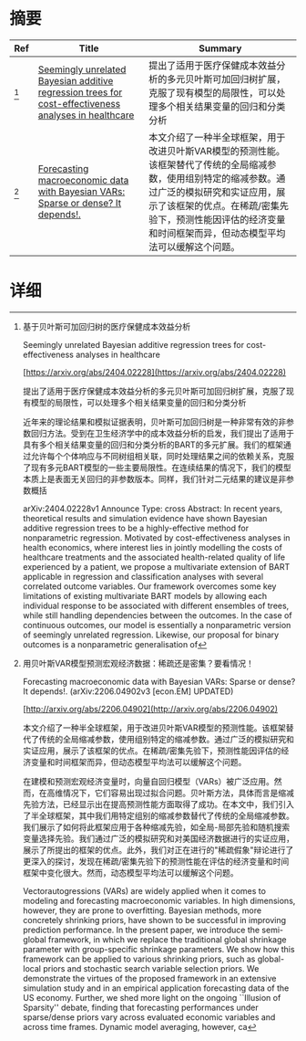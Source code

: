# 摘要

| Ref | Title | Summary |
| --- | --- | --- |
| [^1] | [Seemingly unrelated Bayesian additive regression trees for cost-effectiveness analyses in healthcare](https://arxiv.org/abs/2404.02228) | 提出了适用于医疗保健成本效益分析的多元贝叶斯可加回归树扩展，克服了现有模型的局限性，可以处理多个相关结果变量的回归和分类分析 |
| [^2] | [Forecasting macroeconomic data with Bayesian VARs: Sparse or dense? It depends!.](http://arxiv.org/abs/2206.04902) | 本文介绍了一种半全球框架，用于改进贝叶斯VAR模型的预测性能。该框架替代了传统的全局缩减参数，使用组别特定的缩减参数。通过广泛的模拟研究和实证应用，展示了该框架的优点。在稀疏/密集先验下，预测性能因评估的经济变量和时间框架而异，但动态模型平均法可以缓解这个问题。 |

# 详细

[^1]: 基于贝叶斯可加回归树的医疗保健成本效益分析

    Seemingly unrelated Bayesian additive regression trees for cost-effectiveness analyses in healthcare

    [https://arxiv.org/abs/2404.02228](https://arxiv.org/abs/2404.02228)

    提出了适用于医疗保健成本效益分析的多元贝叶斯可加回归树扩展，克服了现有模型的局限性，可以处理多个相关结果变量的回归和分类分析

    

    近年来的理论结果和模拟证据表明，贝叶斯可加回归树是一种非常有效的非参数回归方法。受到在卫生经济学中的成本效益分析的启发，我们提出了适用于具有多个相关结果变量的回归和分类分析的BART的多元扩展。我们的框架通过允许每个个体响应与不同树组相关联，同时处理结果之间的依赖关系，克服了现有多元BART模型的一些主要局限性。在连续结果的情况下，我们的模型本质上是表面无关回归的非参数版本。同样，我们针对二元结果的建议是非参数概括

    arXiv:2404.02228v1 Announce Type: cross  Abstract: In recent years, theoretical results and simulation evidence have shown Bayesian additive regression trees to be a highly-effective method for nonparametric regression. Motivated by cost-effectiveness analyses in health economics, where interest lies in jointly modelling the costs of healthcare treatments and the associated health-related quality of life experienced by a patient, we propose a multivariate extension of BART applicable in regression and classification analyses with several correlated outcome variables. Our framework overcomes some key limitations of existing multivariate BART models by allowing each individual response to be associated with different ensembles of trees, while still handling dependencies between the outcomes. In the case of continuous outcomes, our model is essentially a nonparametric version of seemingly unrelated regression. Likewise, our proposal for binary outcomes is a nonparametric generalisation of
    
[^2]: 用贝叶斯VAR模型预测宏观经济数据：稀疏还是密集？要看情况！

    Forecasting macroeconomic data with Bayesian VARs: Sparse or dense? It depends!. (arXiv:2206.04902v3 [econ.EM] UPDATED)

    [http://arxiv.org/abs/2206.04902](http://arxiv.org/abs/2206.04902)

    本文介绍了一种半全球框架，用于改进贝叶斯VAR模型的预测性能。该框架替代了传统的全局缩减参数，使用组别特定的缩减参数。通过广泛的模拟研究和实证应用，展示了该框架的优点。在稀疏/密集先验下，预测性能因评估的经济变量和时间框架而异，但动态模型平均法可以缓解这个问题。

    

    在建模和预测宏观经济变量时，向量自回归模型（VARs）被广泛应用。然而，在高维情况下，它们容易出现过拟合问题。贝叶斯方法，具体而言是缩减先验方法，已经显示出在提高预测性能方面取得了成功。在本文中，我们引入了半全球框架，其中我们用特定组别的缩减参数替代了传统的全局缩减参数。我们展示了如何将此框架应用于各种缩减先验，如全局-局部先验和随机搜索变量选择先验。我们通过广泛的模拟研究和对美国经济数据进行的实证应用，展示了所提出的框架的优点。此外，我们对正在进行的"稀疏假象"辩论进行了更深入的探讨，发现在稀疏/密集先验下的预测性能在评估的经济变量和时间框架中变化很大。然而，动态模型平均法可以缓解这个问题。

    Vectorautogressions (VARs) are widely applied when it comes to modeling and forecasting macroeconomic variables. In high dimensions, however, they are prone to overfitting. Bayesian methods, more concretely shrinking priors, have shown to be successful in improving prediction performance. In the present paper, we introduce the semi-global framework, in which we replace the traditional global shrinkage parameter with group-specific shrinkage parameters. We show how this framework can be applied to various shrinking priors, such as global-local priors and stochastic search variable selection priors. We demonstrate the virtues of the proposed framework in an extensive simulation study and in an empirical application forecasting data of the US economy. Further, we shed more light on the ongoing ``Illusion of Sparsity'' debate, finding that forecasting performances under sparse/dense priors vary across evaluated economic variables and across time frames. Dynamic model averaging, however, ca
    

